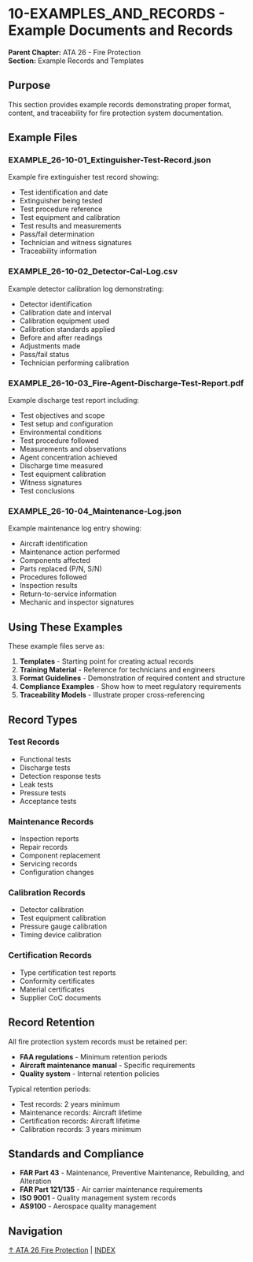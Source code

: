 # 10-EXAMPLES_AND_RECORDS - Example Documents and Records

**Parent Chapter:** ATA 26 - Fire Protection  
**Section:** Example Records and Templates

## Purpose

This section provides example records demonstrating proper format, content, and traceability for fire protection system documentation.

## Example Files

### EXAMPLE_26-10-01_Extinguisher-Test-Record.json
Example fire extinguisher test record showing:
- Test identification and date
- Extinguisher being tested
- Test procedure reference
- Test equipment and calibration
- Test results and measurements
- Pass/fail determination
- Technician and witness signatures
- Traceability information

### EXAMPLE_26-10-02_Detector-Cal-Log.csv
Example detector calibration log demonstrating:
- Detector identification
- Calibration date and interval
- Calibration equipment used
- Calibration standards applied
- Before and after readings
- Adjustments made
- Pass/fail status
- Technician performing calibration

### EXAMPLE_26-10-03_Fire-Agent-Discharge-Test-Report.pdf
Example discharge test report including:
- Test objectives and scope
- Test setup and configuration
- Environmental conditions
- Test procedure followed
- Measurements and observations
- Agent concentration achieved
- Discharge time measured
- Test equipment calibration
- Witness signatures
- Test conclusions

### EXAMPLE_26-10-04_Maintenance-Log.json
Example maintenance log entry showing:
- Aircraft identification
- Maintenance action performed
- Components affected
- Parts replaced (P/N, S/N)
- Procedures followed
- Inspection results
- Return-to-service information
- Mechanic and inspector signatures

## Using These Examples

These example files serve as:

1. **Templates** - Starting point for creating actual records
2. **Training Material** - Reference for technicians and engineers
3. **Format Guidelines** - Demonstration of required content and structure
4. **Compliance Examples** - Show how to meet regulatory requirements
5. **Traceability Models** - Illustrate proper cross-referencing

## Record Types

### Test Records
- Functional tests
- Discharge tests
- Detection response tests
- Leak tests
- Pressure tests
- Acceptance tests

### Maintenance Records
- Inspection reports
- Repair records
- Component replacement
- Servicing records
- Configuration changes

### Calibration Records
- Detector calibration
- Test equipment calibration
- Pressure gauge calibration
- Timing device calibration

### Certification Records
- Type certification test reports
- Conformity certificates
- Material certificates
- Supplier CoC documents

## Record Retention

All fire protection system records must be retained per:
- **FAA regulations** - Minimum retention periods
- **Aircraft maintenance manual** - Specific requirements
- **Quality system** - Internal retention policies

Typical retention periods:
- Test records: 2 years minimum
- Maintenance records: Aircraft lifetime
- Certification records: Aircraft lifetime
- Calibration records: 3 years minimum

## Standards and Compliance

- **FAR Part 43** - Maintenance, Preventive Maintenance, Rebuilding, and Alteration
- **FAR Part 121/135** - Air carrier maintenance requirements
- **ISO 9001** - Quality management system records
- **AS9100** - Aerospace quality management

## Navigation

[↑ ATA 26 Fire Protection](../00_README.md) | [INDEX](../INDEX.meta.yaml)
